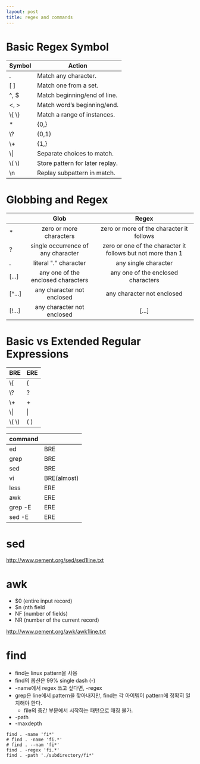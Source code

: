 ```yaml
---
layout: post
title: regex and commands
---
```

# Basic Regex Symbol

| Symbol | Action |
|---|---|
| . | Match any character. |
| [ ] | Match one from a set. |
| ^, $ | Match beginning/end of line. |
| \<, \> | Match word’s beginning/end. |
| \\{ \\} | Match a range of instances. |
| * | \{0,\} |
| \\? | \{0,1\} |
| \\+ | \{1,\} |
| \\\| | Separate choices to match. |
| \\( \\) | Store pattern for later replay. |
| \n | Replay subpattern in match. |

# Globbing and Regex

| | Glob | Regex |
|--- | :---: | :---: |
| * | zero or more characters | zero or more of the character it follows |
| ? |	single occurrence of any character | zero or one of the character it follows but not more than 1 |
| . |	literal "." character | any single character |
| [...] | any one of the enclosed characters | any one of the enclosed characters |
| [^...] | any character not enclosed | any character not enclosed |
| [!...] | any character not enclosed | [...] |

# Basic vs Extended Regular Expressions

| BRE | ERE |
|---|---|
| \\{ | { |
| \\? | ? |
| \\+ | + |
| \\\| | \| |
| \\( \\) | ( ) |

| command | |
|---|---|
| ed | BRE |
| grep | BRE |
| sed | BRE |
| vi | BRE(almost) |
| less | ERE |
| awk | ERE |
| grep -E | ERE |
| sed -E | ERE |

# sed

http://www.pement.org/sed/sed1line.txt

# awk

* $0 (entire input record)
* $n (nth field
* NF (number of fields)
* NR (number of the current record)

http://www.pement.org/awk/awk1line.txt

# find

* find는 linux pattern을 사용
* find의 옵션은 99% single dash (-)
* -name에서 regex 쓰고 싶다면, -regex
* grep은 line에서 pattern을 찾아내지만, find는 각 아이템이 pattern에 정확히 일치해야 한다.
  * file의 중간 부분에서 시작하는 패턴으로 매칭 불가.
* -path
* -maxdepth

```
find . -name 'fi*'
# find . -name 'fi.*'
# find . --nam 'fi*'
find . -regex 'fi.*'
find . -path './subdirectory/fi*'
```

